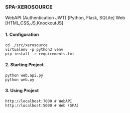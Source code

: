 ### SPA-XEROSOURCE
WebAPI (Authentication JWT) [Python, Flask, SQLite]
Web [HTML,CSS,JS,KnockoutJS]

#### 1. Configuration

	cd ./src/xerosource
	virtualenv -p python3 venv
	pip install -r requirements.txt

#### 2. Starting Project

	python web.api.py
	python web.py

#### 3. Using Project

	http://localhost:7000 # WebAPI
	http://localhost:5000 # Web (SPA)	
